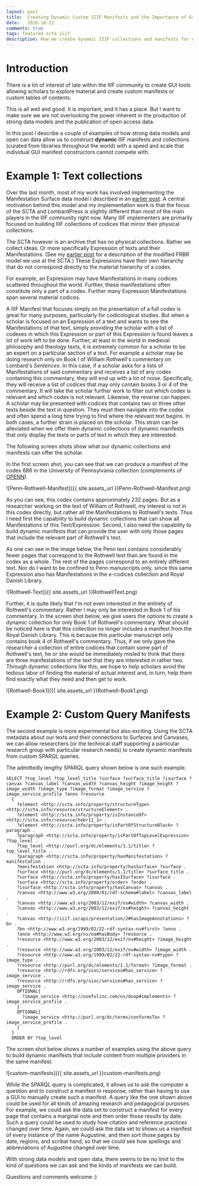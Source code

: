 ```yaml
---
layout: post
title:  Creating Dynamic Custom IIIF Manifests and the Importance of Great Data
date:   2016-10-22
comments: true
tags: featured scta iiif
description: How we create dynamic IIIF collections and manifests for distributed content that correspond to author and texts within the SCTA catalogue.
---
```


# Introduction

There is a lot of interest of late within the IIIF community to create GUI tools allowing scholars to explore material and create custom manifests or custom tables of contents.

This is all well and good. It is important, and it has a place. But I want to make sure we are not overlooking the power inherent in the production of strong data models and the publication of open access data.

In this post I describe a couple of examples of how strong data models and open can data allow us to construct **dynamic** IIIF manifests and collections (curated from libraries throughout the world) with a speed and scale that individual GUI manifest constructors cannot compete with.


# Example 1: Text collections

Over the last month, most of my work has involved implementing the Manifestation Surface data model I described in an [earlier post](/2016/08/09/surfaces-canvases-and-zones/). A central motivation behind this model and my implementation work is that the focus of the SCTA and LombardPress is slightly different than most of the main players in the IIIF community right now. Many IIIF implementers are primarily focused on building IIIF collections of codices that mirror their physical collections.

The SCTA however is an archive that has no physical collections. Rather we collect ideas. Or more specifically Expression of texts and their Manifestations. (See my [earlier post](/2016/06/12/DTS-modeling-proposal/) for a description of the modified FRBR model we use at the SCTA.) These Expressions have their own hierarchy that do not correspond directly to the material hierarchy of a codex.

For example, an Expression may have Manifestations in many codices scattered throughout the world. Further, these manifestations often constitute only a part of a codex. Further many Expression Manifestations span several material codices.

A IIIF Manifest that focuses simply on the presentation of a full codex is great for many purposes, particularly for codicological studies. But when a scholar is focused on an Expression of a text and wants to see the Manifestations of that text, simply providing the scholar with a list of codexes in which this Expression or part of this Expression is found leaves a lot of work left to be done. Further, at least in the world in medieval philosophy and theology texts, it is extremely common for a scholar to be an expert on a particular section of a text. For example a scholar may be doing research only on Book I of William Rothwell's commentary on Lombard's *Sentences*. In this case, if a scholar asks for a lists of Manifestations of said commentary and receives a list of any codex containing this commentary, they will end up with a lot of noise. Specifically, they will receive a list of codices that may only contain books 3 or 4 of the commentary. It will take the scholar further work to filter out which codex is relevant and which codex is not relevant. Likewise, the reverse can happen. A scholar may be presented with codices that contains two or three other texts beside the text in question. They must then navigate into the codex and often spend a long time trying to find where the relevant text begins. In both cases, a further strain is placed on the scholar. This strain can be alleviated when we offer them dynamic collections of dynamic manifests that only display the texts or parts of text in which they are interested.

The following screen shots show what our dynamic collections and manifests can offer the scholar.  

In the first screen shot, you can see that we can produce a manifest of the codex 686 in the University of Pennsylvania collection (complements of [OPENN](http://openn.library.upenn.edu/)).

![Penn-Rothwell-Manifest]({{ site.assets_url }}Penn-Rothwell-Manifest.png)

As you can see, this codex contains approximately 232 pages. But as a researcher working on the text of William of Rothwell, my interest is not in this codex directly, but rather all the Manifestations to Rothwell's texts. Thus I need first the capability to build dynamic collections that can show all Manifestations of this Text/Expression. Second, I also need the capability to build dynamic manifests that can provide the user with only those pages that include the relevant part of Rothwell's text.

As one can see in the image below, the Penn text contains considerably fewer pages that correspond to the Rothwell text than are found in the codex as a whole. The rest of the pages correspond to an entirely different text. Nor do I want to be confined to Penn manuscripts only, since this same Expression also has Manifestations in the e-codices collection and Royal Danish Library.

![Rothwell-Text]({{ site.assets_url }}RothwellText.png)

Further, it is quite likely that I'm not even interested in the entirety of Rothwell's commentary. Rather I may only be interested in Book 1 of his commentary. In the screen shot below, we give users the options to create a dynamic collection for only Book 1 of Rothwell's commentary. What should be noticed here is that this collection no longer includes a manifest from the Royal Danish Library. This is because this particular manuscript only contains book 4 of Rothwell's commentary. Thus, if we only gave the researcher a collection of entire codices that contain some part of Rothwell's text, he or she would be immediately misled to think that there are three manifestations of the text that they are interested in rather two. Through dynamic collections like this, we hope to help scholars avoid the tedious labor of finding the material of actual interest and, in turn, help them find exactly what they need and then get to work.

![Rothwell-Book1]({{ site.assets_url }}Rothwell-Book1.png)

# Example 2: Custom Query Manifests

The second example is more experimental but also exciting. Using the SCTA metadata about our texts and their connections to Surfaces and Canvases, we can allow researchers (or the technical staff supporting a particular research group with particular research needs) to create dynamic manifests from custom SPARQL queries.

The admittedly lengthy SPARQL query shown below is one such example.

```
SELECT ?top_level ?top_level_title ?surface ?surface_title ?isurface ?canvas ?canvas_label ?canvas_width ?canvas_height ?image_height ?image_width ?image_type ?image_format ?image_service ?image_service_profile ?anno ?resource
  {
    ?element <http://scta.info/property/structureType> <http://scta.info/resource/structureElement> .
  	?element <http://scta.info/property/isInstanceOf> <http://scta.info/resource/hebr11_1> .
  	?element <http://scta.info/property/isPartOfStructureBlock> ?paragraph .
    ?paragraph <http://scta.info/property/isPartOfTopLevelExpression> ?top_level .
    ?top_level <http://purl.org/dc/elements/1.1/title> ?top_level_title .
  	?paragraph <http://scta.info/property/hasManifestation> ?manifestation .
    ?manifestation <http://scta.info/property/hasSurface> ?surface .
    ?surface <http://purl.org/dc/elements/1.1/title> ?surface_title .
    ?surface <http://scta.info/property/hasISurface> ?isurface .
    ?surface <http://scta.info/property/order> ?order .
    ?isurface <http://scta.info/property/hasCanvas> ?canvas .
    ?canvas <http://www.w3.org/2000/01/rdf-schema#label> ?canvas_label .
    ?canvas <http://www.w3.org/2003/12/exif/ns#width> ?canvas_width .
    ?canvas <http://www.w3.org/2003/12/exif/ns#height> ?canvas_height .
    ?canvas <http://iiif.io/api/presentation/2#hasImageAnnotations> ?bn .
    ?bn <http://www.w3.org/1999/02/22-rdf-syntax-ns#first> ?anno .
    ?anno <http://www.w3.org/ns/oa#hasBody> ?resource .
    ?resource <http://www.w3.org/2003/12/exif/ns#height> ?image_height .
    ?resource <http://www.w3.org/2003/12/exif/ns#width> ?image_width .
    ?resource <http://www.w3.org/1999/02/22-rdf-syntax-ns#type> ?image_type .
    ?resource <http://purl.org/dc/elements/1.1/format> ?image_format .
    ?resource <http://rdfs.org/sioc/services#has_service> ?image_service .
    ?resource <http://rdfs.org/sioc/services#has_service> ?image_service .
    OPTIONAL{
      ?image_service <http://usefulinc.com/ns/doap#implements> ?image_service_profile .
    }
    OPTIONAL{
      ?image_service <http://purl.org/dc/terms/conformsTo> ?image_service_profile .
    }
  }
  ORDER BY ?top_level

```

The screen shot below shows a number of examples using the above query to build dynamic manifests that include content from multiple providers in the same manifest.

![custom-manifests]({{ site.assets_url }}custom-manifests.png)

While the SPARQL query is complicated, it allows us to ask the computer a question and to construct a manifest in response, rather than having to use a GUI to manually create such a manifest. A query like the one shown above could be used for all kinds of amazing research and pedagogical purposes. For example, we could ask the data set to construct a manifest for every page that contains a marginal note and then order those results by date. Such a query could be used to study how citation and reference practices changed over time. Again, we could ask the data set to shows us a manifest of every instance of the name Augustine, and then sort those pages by date, regions, and scribal hand, so that we could see how spellings and abbreviations of Augustine changed over time.

With strong data models and open data, there seems to be no limit to the kind of questions we can ask and the kinds of manifests we can build.

Questions and comments welcome :)
